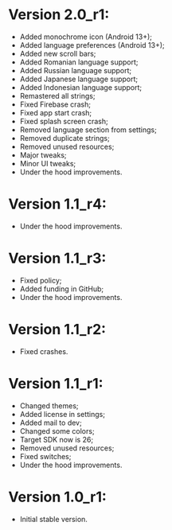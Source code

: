 # Version 2.0_r1:
- Added monochrome icon (Android 13+);
- Added language preferences (Android 13+);
- Added new scroll bars;
- Added Romanian language support;
- Added Russian language support;
- Added Japanese language support;
- Added Indonesian language support;
- Remastered all strings;
- Fixed Firebase crash;
- Fixed app start crash;
- Fixed splash screen crash;
- Removed language section from settings;
- Removed duplicate strings;
- Removed unused resources;
- Major tweaks;
- Minor UI tweaks;
- Under the hood improvements.

# Version 1.1_r4:
- Under the hood improvements.

# Version 1.1_r3:
- Fixed policy;
- Added funding in GitHub;
- Under the hood improvements.

# Version 1.1_r2:
- Fixed crashes.

# Version 1.1_r1:
- Changed themes;
- Added license in settings;
- Added mail to dev;
- Changed some colors;
- Target SDK now is 26;
- Removed unused resources;
- Fixed switches;
- Under the hood improvements.

# Version 1.0_r1:
- Initial stable version.